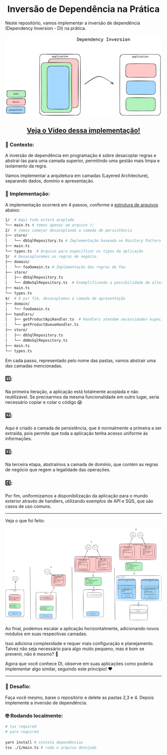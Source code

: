 <div align="center">

# Inversão de Dependência na Prática

</div>

Neste repositório, vamos implementar a inversão de dependência (Dependency Inversion - DI) na prática.

<p align="center">
<img src="static/preview.png" alt="main" width="600px"/>
</p>

<div align="center">

## [Veja o Vídeo dessa implementação!](https://youtu.be/QjUPhLq94ng)

</div>

### 🤔 Contexto:

A inversão de dependência em programação é sobre desacoplar regras e abstraí-las para uma camada superior, permitindo uma gestão mais limpa e isolamento da regra. 

Vamos implementar a arquitetura em camadas (Layered Architecture), separando dados, domínio e apresentação.

### 🚀 Implementação:

A implementação ocorrerá em 4 passos, conforme a [estrutura de arquivos](<https://tree.nathanfriend.io/?s=(%27options!(%27fancy!true~fullPathU~trailingSlashU~rootDotU)~z(%27z%271OAqui%20tudJXtar%C3%A1%20Kdo*W76tekapena7um%20arquivJ%7D%3BGG2OVakcome%C3%A7a_dXKndJZpersist%C3%AAncia9%20MbaseadCnJRository%20Pattern8-6ArquivJparCXpeciw_o7tipo7dCaplic5GG3ODXKrekYneg%C3%B3cioB7MdYfoo9*-dbNo0-6ExempliwndJCpossibilidaFFalter58GG4OE%20po_fim%2C%20dXKkZaprXent5Bs*hLs%2FTApiHLj-6HL7atendem%20necXsidade7Xpec%C3%ADwsTQueueHLj9*-dbNo08*-%27)~version!%271%27)*G--%20%200SqlRepositoryj5a%C3%A7%C3%A3o6%23%207s%208*Ws*typXj9*store%2F*-db0B*domain%2F*-fooDoWCa%20Fde%20G%5CnJo%20KacoplaLandlerM6Implement5%20O%2F-6T*-getProductU!falseWmain.tXesYa7regra7FZCcamadCF_r%20j.tskmo7wficazsource!%01zwkj_ZYXWUTOMLKJGFCB987650-*>) abaixo:

```sh
1/  # Aqui tudo estará acoplado
└── main.ts # temos apenas um arquivo );
2/  # Vamos começar desacoplando a camada de persistência
├── store/
│   └── dbSqlRepository.ts # Implementação baseada no Rository Pattern
├── main.ts
└── types.ts  # Arquivo para especificar os tipos da aplicação
3/  # Desacoplaremos as regras de negócio
├── domain/
│   └── fooDomain.ts # Implementação das regras de foo
├── store/
│   ├── dbSqlRepository.ts
│   └── dbNoSqlRepository.ts  # Exemplificando a possibilidade de alteração
├── main.ts
└── types.ts
4/  # E por fim, desacoplamos a camada de apresentação
├── domain/
│   └── fooDomain.ts
├── handlers/
│   ├── getProductApiHandler.ts  # Handlers atendem necessidades específicas
│   └── getProductQueueHandler.ts
├── store/
│   ├── dbSqlRepository.ts
│   └── dbNoSqlRepository.ts
├── main.ts
└── types.ts
```

Em cada passo, representado pelo nome das pastas, vamos abstrair uma das camadas mencionadas.

### 1️⃣:

Na primeira iteração, a aplicação está totalmente acoplada e não reutilizável. Se precisarmos da mesma funcionalidade em outro lugar, seria necessário copiar e colar o código 😱

### 2️⃣:

Aqui é criado a camada de persistência, que é normalmente a primeira a ser extraída, pois permite que toda a aplicação tenha acesso uniforme às informações.

### 3️⃣:

Na terceira etapa, abstraímos a camada de domínio, que contém as regras de negócio que regem a legalidade das operações.

### 4️⃣:

Por fim, uniformizamos a disponibilização da aplicação para o mundo exterior através de handlers, utilizando exemplos de API e SQS, que são casos de uso comuns.

---

Veja o que foi feito:

<img src="static/steps.png" alt="steps"/>

</br>

Ao final, podemos escalar a aplicação horizontalmente, adicionando novos módulos em suas respectivas camadas.

Isso adiciona complexidade e requer mais configuração e planejamento. Talvez não seja necessário para algo muito pequeno, mas é bom se prevenir, não é mesmo? 👼

Agora que você conhece DI, observe em suas aplicações como poderia implementar algo similar, seguindo este princípio! ❤️

---

### 📐 Desafio:

Faça você mesmo, baixe o repositório e delete as pastas 2,3 e 4. Depois implemente a inversão de dependência.



### 🤓 Rodando localmente:

```sh
# tsx required
# yarn required

yarn install # instala dependências
tsx ./1/main.ts # roda o arquivo desejado
```
